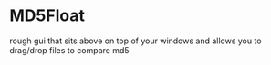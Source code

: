 # MD5Float
rough gui that sits above on top of your windows and allows you to drag/drop files to compare md5
